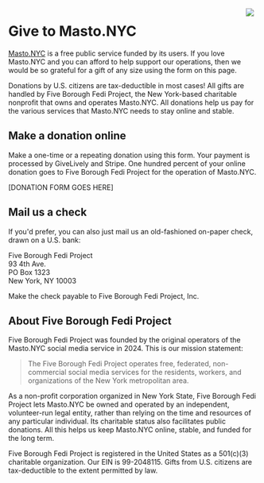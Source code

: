 <img src="images/Mascot_Pizza_Rat_left.png" style="float:right; margin: 10px; max-width: 33%" />

# Give to Masto.NYC

[Masto.NYC](https://masto.nyc/about) is a free public service funded by its users. If you love Masto.NYC and you can afford to help support our operations, then we would be so grateful for a gift of any size using the form on this page.

Donations by U.S. citizens are tax-deductible
in most cases! All gifts are handled by Five Borough Fedi Project, the New York-based charitable nonprofit that owns and operates Masto.NYC. All donations help us pay for the various services that Masto.NYC needs to stay online and stable.

## Make a donation online

Make a one-time or a repeating donation using this form. Your payment is processed by GiveLively and Stripe. One hundred percent of your online donation goes to Five Borough Fedi Project for the operation of Masto.NYC.

[DONATION FORM GOES HERE]

## Mail us a check

If you'd prefer, you can also just mail us an old-fashioned on-paper check, drawn on a U.S. bank:

Five Borough Fedi Project<br/>
93 4th Ave.<br/>
PO Box 1323<br/>
New York, NY 10003

Make the check payable to Five Borough Fedi Project, Inc.

## About Five Borough Fedi Project

Five Borough Fedi Project was founded by the original operators of the Masto.NYC
social media service in 2024. This is our mission statement:

> The Five Borough Fedi Project operates free, federated, non-commercial social media services for the residents, workers, and organizations of the New York metropolitan area.

As a non-profit corporation organized in New York State, Five Borough Fedi Project lets Masto.NYC be owned and operated by an independent, volunteer-run legal entity, rather than relying on the time and resources of any particular individual. Its charitable status also facilitates public donations. All this helps us keep Masto.NYC online, stable, and funded for the long term.

Five Borough Fedi Project is registered in the United States as a 501(c)(3) charitable organization. Our EIN is 99-2048115. Gifts from U.S. citizens are tax-deductible to the extent permitted by law.